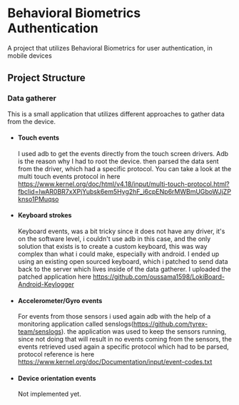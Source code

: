 Behavioral Biometrics Authentication
====================================

A project that utilizes Behavioral Biometrics for user authentication, in mobile devices

## Project Structure
### Data gatherer

This is a small application that utilizes different approaches to gather data from the device.

- #### Touch events
    I used adb to get the events directly from the touch screen drivers. 
    Adb is the reason why I had to root the device. then parsed the data sent from the driver, which had a specific protocol.
    You can take a look at the multi touch events protocol in here https://www.kernel.org/doc/html/v4.18/input/multi-touch-protocol.html?fbclid=IwAR0BR7xXPjYubsk6em5Hyg2hF_i6cpENp6rMWBmUGboWJjZPknso1PMuqso
   
 - #### Keyboard strokes
    Keyboard events, was a bit tricky since it does not have any driver, it's on the software level,
    i couldn't use adb in this case, and the only solution that exists is to create a custom keyboard,
    this was way complex than what i could make, especially with android.
    I ended up using an existing open sourced keyboard, which i patched to send data back to the server which lives inside of the data gatherer.
    I uploaded the patched application here https://github.com/oussama1598/LokiBoard-Android-Keylogger
 
 - #### Accelerometer/Gyro events
   For events from those sensors i used again adb with the help of a monitoring application called senslogs(https://github.com/tyrex-team/senslogs).
   the application was used to keep the sensors running, since not doing that will result in no events coming from the sensors,
   the events retrieved used again a specific protocol which had to be parsed, protocol reference is here https://www.kernel.org/doc/Documentation/input/event-codes.txt
   
 - #### Device orientation events
   Not implemented yet.
